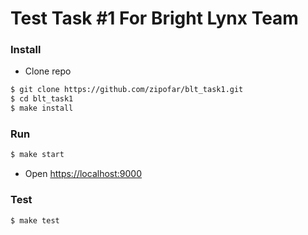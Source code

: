 # Test Task #1 For Bright Lynx Team

### Install

* Clone repo

```bash
$ git clone https://github.com/zipofar/blt_task1.git
$ cd blt_task1
$ make install
```

### Run

```bash
$ make start
```

* Open <https://localhost:9000> 

### Test

```bash
$ make test
```
